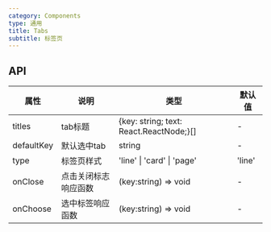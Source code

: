 ```yaml
---
category: Components
type: 通用
title: Tabs
subtitle: 标签页
---
```

## API
  
| 属性 | 说明 | 类型 | 默认值 |
| --- | ---  | --- | ---   |
| titles | tab标题 |  {key: string; text: React.ReactNode;}[] | - |
| defaultKey | 默认选中tab | string | - |
| type | 标签页样式 | 'line' \| 'card' \|  'page' | 'line' |
| onClose | 点击关闭标志响应函数 | (key:string) => void | - |
| onChoose | 选中标签响应函数 | (key:string) => void | - |

